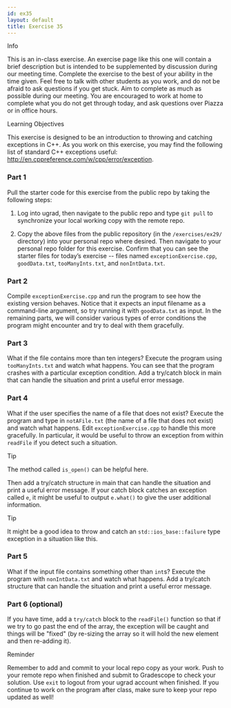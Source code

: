 ```yaml
---
id: ex35
layout: default
title: Exercise 35
---
```


<div class='admonition info'>
<div class='title'>Info</div>
<div class='content'>
<p>This is an in-class exercise. An exercise page like this one will contain a brief description but is intended to be supplemented by discussion during our meeting time. Complete the exercise to the best of your ability in the time given. Feel free to talk with other students as you work, and do not be afraid to ask questions if you get stuck. Aim to complete as much as possible during our meeting. You are encouraged to work at home to complete what you do not get through today, and ask questions over Piazza or in office hours.</p>
</div>
</div>

<div class='admonition tip'>
<div class='title'>Learning Objectives</div>
<div class='content'>
<p>This exercise is designed to be an introduction to throwing and catching exceptions in C++. As you work on this exercise, you may find the following list of standard C++ exceptions useful: <a href="http://en.cppreference.com/w/cpp/error/exception">http://en.cppreference.com/w/cpp/error/exception</a>.</p>
</div>
</div>

### Part 1
Pull the starter code for this exercise from the public repo by taking the following steps:

1.	Log into ugrad, then navigate to the public repo and type `git pull` to synchronize your local working copy with the remote repo.

2.	Copy the above files from the public repository (in the `/exercises/ex29/` directory) into your personal repo where desired. Then navigate to your personal repo folder for this exercise. Confirm that you can see the starter files for today’s exercise -- files named `exceptionExercise.cpp`, `goodData.txt`, `tooManyInts.txt`, and `nonIntData.txt`.

### Part 2
Compile `exceptionExercise.cpp` and run the program to see how the existing version behaves. Notice that it expects an input filename as a command-line argument, so try running it with `goodData.txt` as input. In the remaining parts, we will consider various types of error conditions the program might encounter and try to deal with them gracefully.

### Part 3
What if the file contains more than ten integers? Execute the program using `tooManyInts.txt` and watch what happens. You can see that the program crashes with a particular exception condition. Add a try/catch block in main that can handle the situation and print a useful error message. 

### Part 4
What if the user specifies the name of a file that does not exist? Execute the program and type in `notAFile.txt` (the name of a file that does not exist) and watch what happens. Edit `exceptionExercise.cpp` to handle this more gracefully. In particular, it would be useful to throw an exception from within `readFile` if you detect such a situation. 

<div class='admonition tip'>
<div class='title'>Tip</div>
<div class='content'>
<p>The method called <code>is_open()</code> can be helpful here.</p>
</div>
</div>

Then add a try/catch structure in main that can handle the situation and print a useful error message. If your catch block catches an exception called `e`, it might be useful to output `e.what()` to give the user additional information.  

<div class='admonition tip'>
<div class='title'>Tip</div>
<div class='content'>
<p>It might be a good idea to throw and catch an <code>std::ios_base::failure</code> type exception in a situation like this.</p>
</div>
</div>

### Part 5
What if the input file contains something other than `int`s? Execute the program with `nonIntData.txt` and watch what happens. Add a try/catch structure that can handle the situation and print a useful error message. 

### Part 6 (optional)
If you have time, add a `try/catch` block to the `readFile()` function so that if we try to go past the end of the array, the exception will be caught and things will be "fixed" (by re-sizing the array so it will hold the new element and then re-adding it).

<div class='admonition tip'>
<div class='title'>Reminder</div>
<div class='content'>
<p>Remember to add and commit to your local repo copy as your work. Push to your remote repo when finished and submit to Gradescope to check your solution. Use <code>exit</code> to logout from your ugrad account when finished. If you continue to work on the program after class, make sure to keep your repo updated as well!</p>
</div>
</div>
